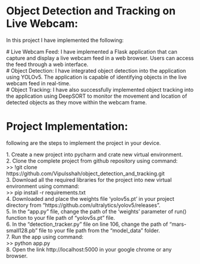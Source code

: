 # Object Detection and Tracking on Live Webcam:
<div>
  In this project I have implemented the following:
  <p>
    # Live Webcam Feed: I have implemented a Flask application that can capture and display a live webcam feed in a web browser. Users can access the feed through a web interface. <br>
    # Object Detection: I have integrated object detection into the application using YOLOv5. The application is capable of identifying objects in the live webcam feed in real-time.  <br>
    # Object Tracking: I have also successfully implemented object tracking into the application using DeepSORT to monitor the movement and location of detected objects as they move within the webcam frame.  <br>
  </p>
</div>

# Project Implementation:
<div>
  following are the steps to implement the project in your device. <br>
  <p>
    1.	Create a new project into pycharm and crate new virtual environment. <br>
    2.	Clone the complete project from github repository using command:  <br>
    >> !git clone https://github.com/Vipulsshah/object_detection_and_tracking.git  <br>
    3.	Download all the required libraries for the project into new virtual environment using command:  <br>
    >> pip install -r requirements.txt  <br>
    4.	Downloaded and place the weights file ‘yolov5s.pt’ in your project directory from “https://github.com/ultralytics/yolov5/releases”.  <br>
    5.	In the “app.py” file, change the path of the ‘weights’ parameter of run() function to your file path of “yolov5s.pt” file.  <br>
    6.	In the “detection_tracker.py” file on line 106, change the path of “mars-small128.pb” file to your file path from the “model_data” folder.  <br>
    7.	Run the app using command:  <br>
    >> python app.py   <br>
    8.	Open the link http://localhost:5000 in your google chrome or any browser.  <br>
  </p>
</div>
